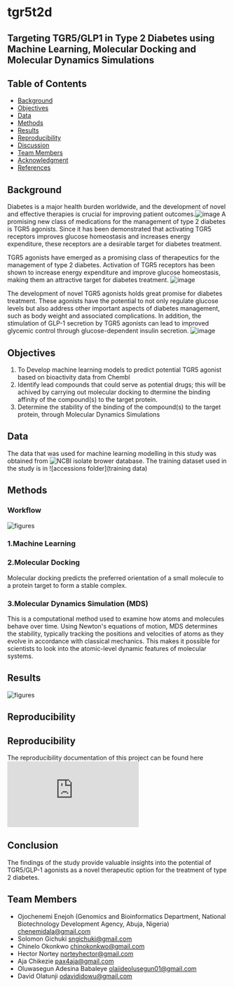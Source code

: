 # tgr5t2d
## Targeting TGR5/GLP1 in Type 2 Diabetes using Machine Learning, Molecular Docking and Molecular Dynamics Simulations


## Table of Contents
- [Background](#Background)
- [Objectives](#Objectives)
- [Data](#Data)
- [Methods](#Methods)
- [Results](#Results)
- [Reproducibility](#Reproducibility)
- [Discussion](#Discussion)
- [Team Members](#TeamMembers)
- [Acknowledgment](#Acknowledgment)
- [References](#References)

## Background
Diabetes is a major health burden worldwide, and the development of novel and effective therapies is crucial for improving patient outcomes.![image](https://github.com/omicscodeathon/tgr5t2d/assets/69383371/7ba274e8-696a-4d0a-8f9f-19c04808a1a7)
A promising new class of medications for the management of type 2 diabetes is TGR5 agonists. Since it has been demonstrated that activating TGR5 receptors improves glucose homeostasis and increases energy expenditure, these receptors are a desirable target for diabetes treatment.


TGR5 agonists have emerged as a promising class of therapeutics for the management of type 2 diabetes. Activation of TGR5 receptors has been shown to increase energy expenditure and improve glucose homeostasis, making them an attractive target for diabetes treatment.
![image](https://github.com/omicscodeathon/tgr5t2d/assets/69383371/e3765b8c-df0c-4502-9ef9-321ebe14e68b)

The development of novel TGR5 agonists holds great promise for diabetes treatment. These agonists have the potential to not only regulate glucose levels but also address other important aspects of diabetes management, such as body weight and associated complications. In addition, the stimulation of GLP-1 secretion by TGR5 agonists can lead to improved glycemic control through glucose-dependent insulin secretion. ![image](https://github.com/omicscodeathon/tgr5t2d/assets/69383371/4be3b3fd-f1a8-4844-8dd8-51e506494426)



## Objectives

1. To Develop machine learning models to predict potential TGR5 agonist based on bioactivity data from Chembl
2. Identify lead compounds that could serve as potential drugs; this will be achived by carrying out molecular docking to dtermine the binding affinity of the compound(s) to the target protein.
3. Determine the stability of the binding of the compound(s) to the target protein, through Molecular Dynamics Simulations

## Data
The data that was used for machine learning modelling in this study was obtained from ![NCBI isolate brower database](https://www.ebi.ac.uk/chembl/g/#search_results/all/query=TGR5). The training dataset used in the study is in ![accessions folder](training data)




## Methods

### Workflow
![figures](figures/)

### 1.Machine Learning


### 2.Molecular Docking 
Molecular docking predicts the preferred orientation of a small molecule to a protein target to form a stable complex.

### 3.Molecular Dynamics Simulation (MDS)
This is a computational method used to examine how atoms and molecules behave over time. Using Newton's equations of motion, MDS determines the stability,  typically tracking the positions and velocities of atoms as they evolve in accordance with classical mechanics. This makes it possible for scientists to look into the atomic-level dynamic features of molecular systems.




## Results

![figures](figures/)





## Reproducibility






## Reproducibility
The reproducibility documentation of this project can be found here 
![link](https://github.com/omicscodeathon/tgr5t2dl/blob/main/pipeline/REDME.md)
 

## Conclusion
The findings of the study provide valuable insights into the potential of TGR5/GLP-1 agonists as a novel therapeutic option for the treatment of type 2 diabetes.


## Team Members
- Ojochenemi Enejoh (Genomics and Bioinformatics Department, National Biotechnology Development Agency, Abuja, Nigeria) chenemidala@gmail.com
- Solomon Gichuki sngichuki@gmail.com
- Chinelo Okonkwo  chinokonkwo@gmail.com 
- Hector Nortey norteyhector@gmail.com
- Aja Chikezie  pax4aja@gmail.com
- Oluwasegun Adesina Babaleye olajideolusegun01@gmail.com
- David Olatunji odavididowu@gmail.com
